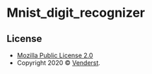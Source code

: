 # Mnist_digit_recognizer
## License

* [Mozilla Public License 2.0](https://www.mozilla.org/en-US/MPL/2.0/)
* Copyright 2020 © [Venderst](https://github.com/Venderst).
